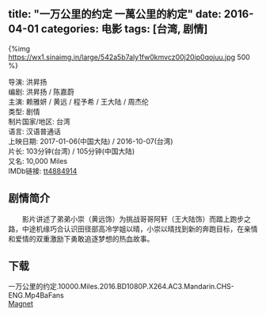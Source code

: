 title: "一万公里的约定 一萬公里的約定"
date: 2016-04-01
categories: 电影
tags: [台湾, 剧情]
---
{%img https://wx1.sinaimg.in/large/542a5b7aly1fw0kmvcz00j20ip0qojuu.jpg 500 %}

导演: 洪昇扬  
编剧: 洪昇扬 / 陈嘉蔚  
主演: 赖雅妍 / 黄远 / 程予希 / 王大陆 / 周杰伦  
类型: 剧情  
制片国家/地区: 台湾  
语言: 汉语普通话  
上映日期: 2017-01-06(中国大陆) / 2016-10-07(台湾)  
片长: 103分钟(台湾) / 105分钟(中国大陆)  
又名: 10,000 Miles  
IMDb链接: [tt4884914](http://www.imdb.com/title/tt4884914)

## 剧情简介
　　影片讲述了弟弟小崇（黄远饰）为挑战哥哥阿轩（王大陆饰）而踏上跑步之路，中途机缘巧合认识田径部高冷学姐以晴，小崇以晴找到新的奔跑目标，在亲情和爱情的双重激励下勇敢追逐梦想的热血故事。

## 下载
一万公里的约定.10000.Miles.2016.BD1080P.X264.AC3.Mandarin.CHS-ENG.Mp4BaFans  
[Magnet](magnet:?xt=urn:btih:1BF3F4185121AD8BA451316204E05470897CA04A)
